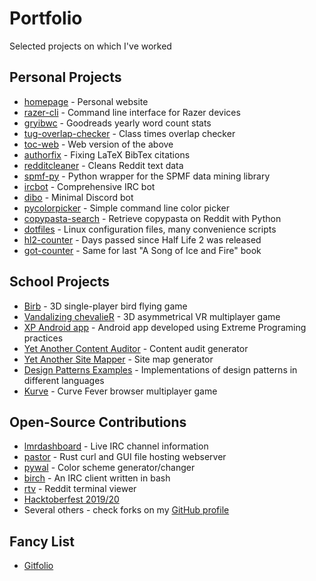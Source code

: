 # Portfolio
Selected projects on which I've worked

## Personal Projects
- [homepage](https://github.com/LoLei/lolei.github.io) - Personal website
- [razer-cli](https://github.com/LoLei/razer-cli) - Command line interface for Razer devices
- [gryibwc](https://github.com/LoLei/gryibwc) - Goodreads yearly word count stats
- [tug-overlap-checker](https://github.com/LoLei/tug-overlap-checker) - Class times overlap checker
- [toc-web](https://github.com/LoLei/toc-web) - Web version of the above
- [authorfix](https://github.com/LoLei/authorfix) - Fixing LaTeX BibTex citations
- [redditcleaner](https://github.com/LoLei/redditcleaner) - Cleans Reddit text data
- [spmf-py](https://github.com/LoLei/spmf-py) - Python wrapper for the SPMF data mining library
- [ircbot](https://github.com/LoLei/ircbot) - Comprehensive IRC bot
- [dibo](https://github.com/LoLei/dibo) - Minimal Discord bot
- [pycolorpicker](https://github.com/LoLei/pycolorpicker) - Simple command line color picker
- [copypasta-search](https://github.com/LoLei/copypasta-search) - Retrieve copypasta on Reddit with Python
- [dotfiles](https://github.com/LoLei/dotfiles) - Linux configuration files, many convenience scripts
- [hl2-counter](https://github.com/LoLei/hl2-counter) - Days passed since Half Life 2 was released
- [got-counter](https://github.com/LoLei/got-counter) - Same for last "A Song of Ice and Fire" book

## School Projects
- [Birb](https://tulsd.itch.io/birb) - 3D single-player bird flying game
- [Vandalizing chevalieR](https://tulsd.itch.io/gdd2) - 3D asymmetrical VR multiplayer game
- [XP Android app](https://github.com/LoLei/sw-ss16) - Android app developed using Extreme Programing practices
- [Yet Another Content Auditor](https://github.com/LoLei/YACA) - Content audit generator
- [Yet Another Site Mapper](https://github.com/LoLei/YASM) - Site map generator
- [Design Patterns Examples](https://github.com/LoLei/design-patterns-examples) - Implementations of design patterns in different languages
- [Kurve](https://github.com/tulsd/kurve) - Curve Fever browser multiplayer game

## Open-Source Contributions
- [lmrdashboard](https://github.com/r-lmr/lmrdashboard) - Live IRC channel information
- [pastor](https://gitlab.com/cocainefarm/pastor) - Rust curl and GUI file hosting webserver
- [pywal](https://github.com/dylanaraps/pywal) - Color scheme generator/changer
- [birch](https://github.com/dylanaraps/birch) - An IRC client written in bash
- [rtv](https://github.com/michael-lazar/rtv) - Reddit terminal viewer
- [Hacktoberfest 2019/20](https://hacktoberfest.digitalocean.com)
- Several others - check forks on my [GitHub profile](https://github.com/LoLei)

## Fancy List
- [Gitfolio](https://lolei.github.io/portfolio/gitfolio/)
